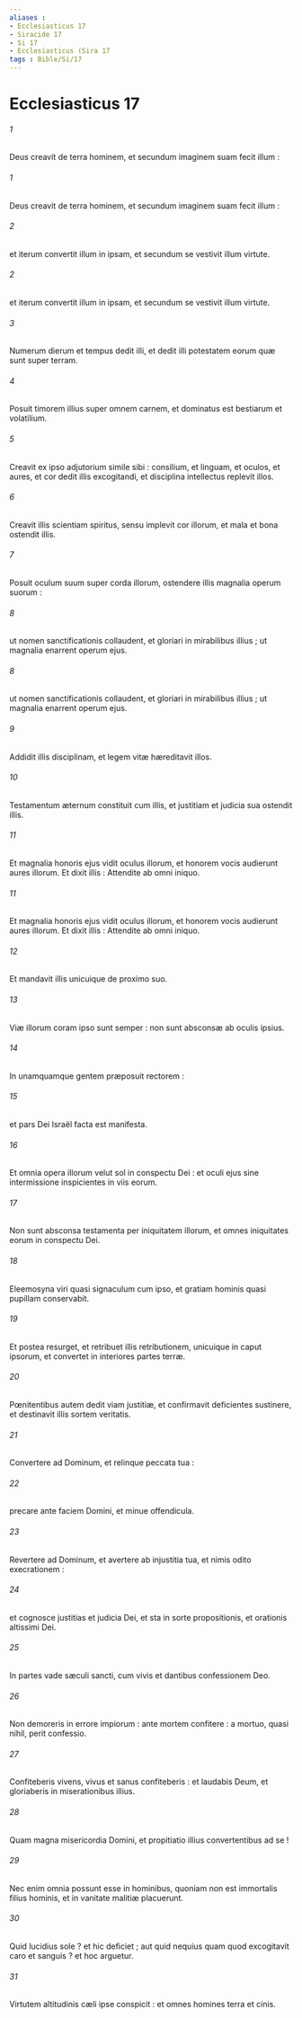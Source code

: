 ```yaml
---
aliases : 
- Ecclesiasticus 17
- Siracide 17
- Si 17
- Ecclesiasticus (Sira 17
tags : Bible/Si/17
---
```


# Ecclesiasticus 17

###### 1
Deus creavit de terra hominem, et secundum imaginem suam fecit illum :
###### 1
Deus creavit de terra hominem, et secundum imaginem suam fecit illum :
###### 2
et iterum convertit illum in ipsam, et secundum se vestivit illum virtute.
###### 2
et iterum convertit illum in ipsam, et secundum se vestivit illum virtute.
###### 3
Numerum dierum et tempus dedit illi, et dedit illi potestatem eorum quæ sunt super terram.
###### 4
Posuit timorem illius super omnem carnem, et dominatus est bestiarum et volatilium.
###### 5
Creavit ex ipso adjutorium simile sibi : consilium, et linguam, et oculos, et aures, et cor dedit illis excogitandi, et disciplina intellectus replevit illos.
###### 6
Creavit illis scientiam spiritus, sensu implevit cor illorum, et mala et bona ostendit illis.
###### 7
Posuit oculum suum super corda illorum, ostendere illis magnalia operum suorum :
###### 8
ut nomen sanctificationis collaudent, et gloriari in mirabilibus illius ; ut magnalia enarrent operum ejus.
###### 8
ut nomen sanctificationis collaudent, et gloriari in mirabilibus illius ; ut magnalia enarrent operum ejus.
###### 9
Addidit illis disciplinam, et legem vitæ hæreditavit illos.
###### 10
Testamentum æternum constituit cum illis, et justitiam et judicia sua ostendit illis.
###### 11
Et magnalia honoris ejus vidit oculus illorum, et honorem vocis audierunt aures illorum. Et dixit illis : Attendite ab omni iniquo.
###### 11
Et magnalia honoris ejus vidit oculus illorum, et honorem vocis audierunt aures illorum. Et dixit illis : Attendite ab omni iniquo.
###### 12
Et mandavit illis unicuique de proximo suo.
###### 13
Viæ illorum coram ipso sunt semper : non sunt absconsæ ab oculis ipsius.
###### 14
In unamquamque gentem præposuit rectorem :
###### 15
et pars Dei Israël facta est manifesta.
###### 16
Et omnia opera illorum velut sol in conspectu Dei : et oculi ejus sine intermissione inspicientes in viis eorum.
###### 17
Non sunt absconsa testamenta per iniquitatem illorum, et omnes iniquitates eorum in conspectu Dei.
###### 18
Eleemosyna viri quasi signaculum cum ipso, et gratiam hominis quasi pupillam conservabit.
###### 19
Et postea resurget, et retribuet illis retributionem, unicuique in caput ipsorum, et convertet in interiores partes terræ.
###### 20
Pœnitentibus autem dedit viam justitiæ, et confirmavit deficientes sustinere, et destinavit illis sortem veritatis.
###### 21
Convertere ad Dominum, et relinque peccata tua :
###### 22
precare ante faciem Domini, et minue offendicula.
###### 23
Revertere ad Dominum, et avertere ab injustitia tua, et nimis odito execrationem :
###### 24
et cognosce justitias et judicia Dei, et sta in sorte propositionis, et orationis altissimi Dei.
###### 25
In partes vade sæculi sancti, cum vivis et dantibus confessionem Deo.
###### 26
Non demoreris in errore impiorum : ante mortem confitere : a mortuo, quasi nihil, perit confessio.
###### 27
Confiteberis vivens, vivus et sanus confiteberis : et laudabis Deum, et gloriaberis in miserationibus illius.
###### 28
Quam magna misericordia Domini, et propitiatio illius convertentibus ad se !
###### 29
Nec enim omnia possunt esse in hominibus, quoniam non est immortalis filius hominis, et in vanitate malitiæ placuerunt.
###### 30
Quid lucidius sole ? et hic deficiet ; aut quid nequius quam quod excogitavit caro et sanguis ? et hoc arguetur.
###### 31
Virtutem altitudinis cæli ipse conspicit : et omnes homines terra et cinis.
